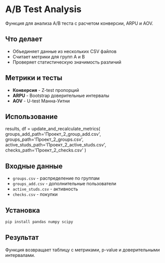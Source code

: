 
# A/B Test Analysis

Функция для анализа A/B теста с расчетом конверсии, ARPU и AOV.

## Что делает

- Объединяет данные из нескольких CSV файлов
- Считает метрики для групп A и B
- Проверяет статистическую значимость различий

## Метрики и тесты

- **Конверсия** - Z-test пропорций
- **ARPU** - Bootstrap доверительные интервалы  
- **AOV** - U-test Манна-Уитни

## Использование


results, df = update_and_recalculate_metrics(
    groups_add_path='Проект_2_group_add.csv',
    groups_path='Проект_2_groups.csv',
    active_studs_path='Проект_2_active_studs.csv', 
    checks_path='Проект_2_checks.csv'
)


## Входные данные

- `groups.csv` - распределение по группам
- `groups_add.csv` - дополнительные пользователи
- `active_studs.csv` - активность
- `checks.csv` - покупки

## Установка

```bash
pip install pandas numpy scipy
```

## Результат

Функция возвращает таблицу с метриками, p-value и доверительными интервалами.

